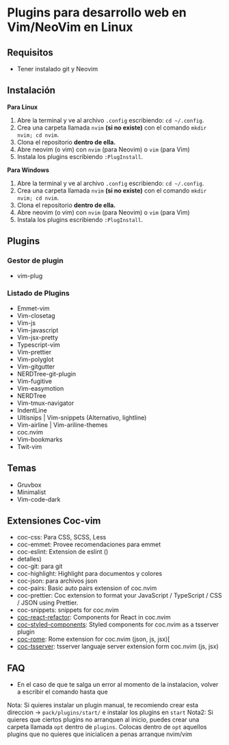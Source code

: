 # Plugins para desarrollo web en Vim/NeoVim en Linux

## Requisitos

- Tener instalado git y Neovim

## Instalación

**Para Linux**
1. Abre la terminal y ve al archivo `.config` escribiendo: `cd ~/.config`.
2. Crea una carpeta llamada `nvim` **(si no existe)** con el comando `mkdir nvim; cd nvim`.
3. Clona el repositorio **dentro de ella.**
4. Abre neovim (o vim) con `nvim` (para Neovim) o `vim` (para Vim)
5. Instala los plugins escribiendo `:PlugInstall`.

**Para Windows**
1. Abre la terminal y ve al archivo `.config` escribiendo: `cd ~/.config`.
2. Crea una carpeta llamada `nvim` **(si no existe)** con el comando `mkdir nvim; cd nvim`.
3. Clona el repositorio **dentro de ella.**
4. Abre neovim (o vim) con `nvim` (para Neovim) o `vim` (para Vim)
5. Instala los plugins escribiendo `:PlugInstall`.

## Plugins

### Gestor de plugin

- vim-plug

### Listado de Plugins

- Emmet-vim
- Vim-closetag
- Vim-js
- Vim-javascript
- Vim-jsx-pretty
- Typescript-vim
- Vim-prettier
- Vim-polyglot
- Vim-gitgutter
- NERDTree-git-plugin
- Vim-fugitive
- Vim-easymotion
- NERDTree
- Vim-tmux-navigator
- IndentLine
- Ultisnips | Vim-snippets (Alternativo, lightline)
- Vim-airline | Vim-ariline-themes
- coc.nvim
- Vim-bookmarks
- Twit-vim

## Temas

- Gruvbox
- Minimalist
- Vim-code-dark

## Extensiones Coc-vim

- coc-css: Para CSS, SCSS, Less
- coc-emmet: Provee recomendaciones para emmet
- coc-eslint: Extension de eslint ()
- detalles)
- coc-git: para git
- coc-highlight: Highlight para documentos y colores
- coc-json: para archivos json
- coc-pairs: Basic auto pairs extension of coc.nvim
- coc-prettier: Coc extension to format your JavaScript / TypeScript / CSS / JSON using Prettier.
- coc-snippets: snippets for coc.nvim
- [coc-react-refactor](https://github.com/fannheyward/coc-react-refactor): Components for React in coc.nvim
- [coc-styled-components](https://github.com/fannheyward/coc-styled-components): Styled components for coc.nvim as a tsserver plugin
- [coc-rome](https://github.com/fannheyward/coc-rome): Rome extension for coc.nvim (json, js, jsx)[
- [coc-tsserver](https://github.com/neoclide/coc-tserver): tsserver languaje server extension form coc.nvim (js, jsx)

## FAQ

- En el caso de que te salga un error al momento de la instalacion, volver a escribir el comando hasta que

Nota: Si quieres instalar un plugin manual, te recomiendo crear esta direccion -> `pack/plugins/start/` e instalar los plugins en `start`
Nota2: Si quieres que ciertos plugins no arranquen al inicio, puedes crear una carpeta llamada `opt` dentro de `plugins`. Colocas dentro de `opt` aquellos plugins que no quieres que inicialicen a penas arranque nvim/vim
